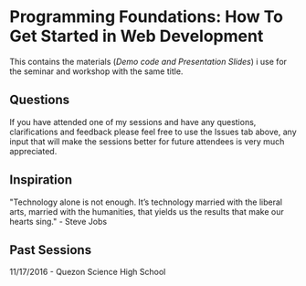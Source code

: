 # Programming Foundations: How To Get Started in Web Development

This contains the materials (*Demo code and Presentation Slides*) i use for the seminar and workshop with the same title.

## Questions 

If you have attended one of my sessions and have any questions, clarifications and feedback please feel free to use the Issues tab above, any input that will make the sessions better for future attendees is very much appreciated.

## Inspiration

"Technology alone is not enough. It’s technology married with the liberal arts, married with the humanities, that yields us the results that make our hearts sing." - Steve Jobs

## Past Sessions

11/17/2016 - Quezon Science High School

